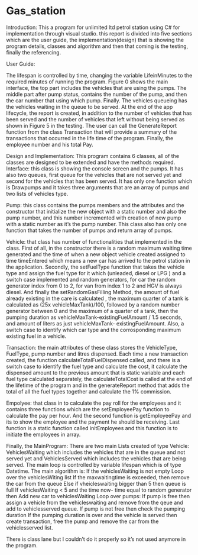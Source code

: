 # Gas_station
Introduction:
This a program for unlimited ltd petrol station using C# for implementation through visual studio. this report is divided into five sections which are the user guide, the implementation(design) that is showing the program details, classes and algorithm and then that coming is the testing, finally the referencing.

User Guide:

The lifespan is controlled by time, changing the variable LifeinMinutes to the required minutes of running the program. Figure 0 shows the main interface, the top part includes the vehicles that are using the pumps. The middle part after pump status, contains the number of the pump, and then the car number that using which pump. Finally. The vehicles queueing has the vehicles waiting in the queue to be served. 
At the end of the app lifecycle, the report is created, in addition to the number of vehicles that has been served and the number of vehicles that left without being served as shown in Figure 5 in the testing. The user can call the GenerateReport function from the class Transaction that will provide a summary of the transactions that occurred in the life time of the program. Finally, the employee number and his total Pay.

Design and Implementation:
This program contains 6 classes, all of the classes are designed to be extended and have the methods required.
Interface: this class is showing the console screen and the pumps. It has also two queues, first queue for the vehicles that are not served yet and second for the vehicles that has been served. It has only one function which is Drawpumps and it takes three arguments that are an array of pumps and two lists of vehicles type.

Pump: this class contains the pumps members and the attributes and the constructor that initialize the new object with a static number and also the pump number, and this number incremented with creation of new pump with a static number as it’s the pump number. This class also has only one function that takes the number of pumps and return array of pumps.

Vehicle: that class has number of functionalities that implemented in the class. First of all, in the constructor there is a random maximum waiting time generated and the time of when a new object vehicle created assigned to time timeEntered which means a new car has arrived to the petrol station in the application. Secondly, the setFuelType function that takes the vehicle type and assign the fuel type for it which (unleaded, diesel or LPG ) and a switch case implemented and random generators, for car the random generator index from 0 to 2, for van from index 1 to 2 and HGV is always diesel. And finally the setRandomGasFilling Method, the amount of fuel already existing in the care is calculated , the maximum quarter of a tank is calculated as (25x vehicleMaxTank)/100, followed by a random number generator between 0 and the maximum of a quarter of a tank, then the pumping duration as vehicleMaxTank-existingFuelAmount / 1.5 seconds, and amount of liters as just vehicleMaxTank- existingFuelAmount. Also, a switch case to identify which car type and the corrosponding maximum existing fuel in a vehicle.

Transaction: the main attributes of these class stores the VehicleType, FuelType, pump number and litres dispensed. Each time a new transaction created, the function calculateTotalFuelDispensed called, and there is a switch case to identify the fuel type and calculate the cost, it calculate the dispensed amount to the previous amount that is static variable and each fuel type calculated separately, the calculateTotalCost is called at the end of the lifetime of the program and in the generateReport method that adds the total of all the fuel types together and calculate the 1% commission. 

Empolyee: that class in to calculate the pay roll for the employees and it contains three functions which are the setEmployeePay function to calculate the pay per hour. And the second function is getEmployeePay and its to show the employee and the payment he should be receiving. Last function is a static function called initEmployees and this function is to initiate the employees in array.

Finally, the MainProgram: There are two main Lists created of type Vehicle: VehiclesWaiting which includes the vehicles that are in the queue and not served yet and VehiclesServed which includes the vehicles that are being served. The main loop is controlled by variable lifespan which is of type Datetime. The main algorithm is:
If the vehiclesWaiting is not empty
	Loop over the vehiclesWiting list
	If the maxwaitingtime is exceeded, then remove the car from the queue
	Else if vheicleswaiting bigger than 5 then queue is full
If vehiclesWaiting < 5 and the time now- time equal to random generator then
	Add new car to vehiclesWaiting
Loop over pumps:
	If pump is free then assign a vehicle from the vehicleswaiting and remove from the qeue and add to vehiclesserved queue.
	If pump is not free then check the pumping duration
		If the pumping duration is over and the vehicle is served then create transaction, free the pump and remove the car from the vehiclesserved list.

There is class lane but I couldn’t do it properly so it’s not used anymore in the program.


